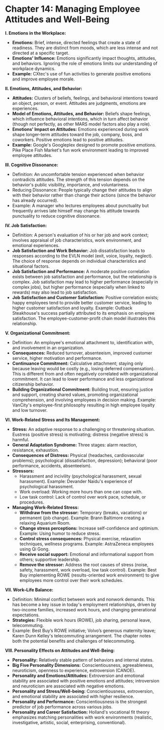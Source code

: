 # Chapter 14: Managing Employee Attitudes and Well-Being

**I. Emotions in the Workplace:**

- **Emotions:** Brief, intense, directed feelings that create a state of readiness. They are distinct from moods, which are less intense and not directed at a specific target.
- **Emotions' Influence:** Emotions significantly impact thoughts, attitudes, and behaviors. Ignoring the role of emotions limits our understanding of workplace dynamics.
- **Example:** CXtec's use of fun activities to generate positive emotions and improve employee morale.

**II. Emotions, Attitudes, and Behavior:**

- **Attitudes:** Clusters of beliefs, feelings, and behavioral intentions toward an object, person, or event. Attitudes are judgments, emotions are experiences.
- **Model of Emotions, Attitudes, and Behavior:** Beliefs shape feelings, which influence behavioral intentions, which in turn affect behavior (though not perfectly, as other MARS model factors also play a role).
- **Emotions' Impact on Attitudes:** Emotions experienced during work shape longer-term attitudes toward the job, company, boss, and coworkers. Positive emotions lead to positive attitudes.
- **Example:** Google's Googleplex designed to promote positive emotions. Pike Place Fish Market's fun work environment leading to improved employee attitudes.

**III. Cognitive Dissonance:**

- Definition: An uncomfortable tension experienced when behavior contradicts attitudes. The strength of this tension depends on the behavior's public visibility, importance, and voluntariness.
- Reducing Dissonance: People typically change their attitudes to align with their behavior rather than change their actions (since the behavior has already occurred).
- Example: A manager who lectures employees about punctuality but frequently arrives late
  himself may change his attitude towards punctuality to reduce cognitive dissonance.

**IV. Job Satisfaction:**

- Definition: A person's evaluation of his or her job and work context; involves appraisal of
  job characteristics, work environment, and emotional experiences.
- **Job Satisfaction and Work Behavior:** Job dissatisfaction leads to responses according to the EVLN model (exit, voice, loyalty, neglect). The choice of response depends on individual
  characteristics and situational factors.
- **Job Satisfaction and Performance:** A moderate positive correlation exists between job
  satisfaction and performance, but the relationship is complex. Job satisfaction may lead to
  higher performance (especially in complex jobs), but higher performance (especially when
  linked to rewards) may also lead to job satisfaction.
- **Job Satisfaction and Customer Satisfaction:** Positive correlation exists; happy employees
  tend to provide better customer service, leading to higher customer satisfaction and
  loyalty. Example: Outback Steakhouse's success partially attributed to its emphasis on
  employee satisfaction. The employee-customer-profit chain model illustrates this
  relationship.

**V. Organizational Commitment:**

- Definition: An employee's emotional attachment to, identification with, and involvement
  in an organization.
- **Consequences:** Reduced turnover, absenteeism, improved customer service, higher
  motivation and performance.
- **Continuance Commitment:** Calculative attachment; staying only because leaving would
  be costly (e.g., losing deferred compensation). This is different from and often negatively
  correlated with organizational commitment. It can lead to lower performance and less
  organizational citizenship behavior.
- **Building Organizational Commitment:** Building trust, ensuring justice and support,
  creating shared values, promoting organizational comprehension, and involving employees
  in decision making. Example: VanCity's employee-first philosophy resulting in high
  employee loyalty and low turnover.

**VI. Work-Related Stress and Its Management:**

- **Stress:** An adaptive response to a challenging or threatening situation. Eustress (positive
  stress) is motivating; distress (negative stress) is harmful.
- **General Adaptation Syndrome:** Three stages: alarm reaction, resistance, exhaustion.
- **Consequences of Distress:** Physical (headaches, cardiovascular problems);
  psychological (dissatisfaction, depression); behavioral (poor performance, accidents,
  absenteeism).
- **Stressors:**
  - Harassment and incivility (psychological harassment, sexual harassment). Example:
    Devander Naidu's experience of psychological harassment.
  - Work overload: Working more hours than one can cope with.
  - Low task control: Lack of control over work pace, schedule, or procedures.
- **Managing Work-Related Stress:**
  - **Withdraw from the stressor:** Temporary (breaks, vacations) or permanent (job
    change). Example: Brann Baltimore creating a relaxing Aquarium Room.
  - **Change stress perceptions:** Increase self-confidence and optimism. Example:
    Using humor to reduce stress.
  - **Control stress consequences:** Physical exercise, relaxation techniques, wellness
    programs. Example: AstraZeneca employees using Qi Gong.
  - **Receive social support:** Emotional and informational support from others;
    supportive leadership.
  - **Remove the stressor:** Address the root causes of stress (noise, safety, harassment,
    work overload, low task control). Example: Best Buy implementing ROWE (results-oriented work environment) to give employees more control over their work schedules.

**VII. Work–Life Balance:**

- Definition: Minimal conflict between work and nonwork demands. This has become a
  key issue in today's employment relationships, driven by two-income families, increased
  work hours, and changing generational expectations.
- **Strategies:** Flexible work hours (ROWE), job sharing, personal leave, telecommuting.
- Example: Best Buy’s ROWE initiative; Volvo’s generous maternity leave; Karen Dunn
  Kelley's telecommuting arrangement. The chapter notes both the potential benefits and
  challenges of telecommuting.

**VIII. Personality Effects on Attitudes and Well-Being:**

- **Personality:** Relatively stable pattern of behaviors and internal states.
- **Big Five Personality Dimensions:** Conscientiousness, agreeableness, neuroticism,
  openness to experience, extroversion (CANOE).
- **Personality and Emotions/Attitudes:** Extroversion and emotional stability are associated
  with positive emotions and attitudes; introversion and neuroticism are associated with
  negative emotions.
- **Personality and Stress/Well-being:** Conscientiousness, extroversion, and emotional
  stability are associated with higher resilience.
- **Personality and Performance:** Conscientiousness is the strongest predictor of job
  performance across various jobs.
- **Personality and Career Satisfaction:** Holland's vocational fit theory emphasizes
  matching personalities with work environments (realistic, investigative, artistic, social,
  enterprising, conventional).
